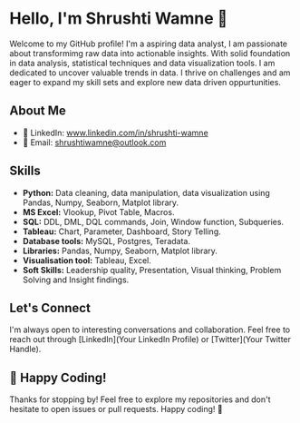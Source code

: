 # Hello, I'm Shrushti Wamne 👋

Welcome to my GitHub profile! I'm a  aspiring data analyst, I am passionate about transformimg raw data into actionable insights. With solid foundation in data analysis, statistical techniques and data visualization tools. I am dedicated to uncover valuable trends in data. I thrive on challenges and am eager to expand my skill sets and explore new data driven oppurtunities.

## About Me

- 💼 LinkedIn: www.linkedin.com/in/shrushti-wamne
- 📧 Email: shrushtiwamne@outlook.com

## Skills

- **Python:** Data cleaning, data manipulation, data visualization using Pandas, Numpy, Seaborn, Matplot library.
- **MS Excel:** Vlookup, Pivot Table, Macros.
- **SQL:** DDL, DML, DQL commands, Join, Window function, Subqueries.
- **Tableau:** Chart, Parameter, Dashboard, Story Telling.
- **Database tools:** MySQL, Postgres, Teradata.
- **Libraries:** Pandas, Numpy, Seaborn, Matplot library.
- **Visualisation tool:** Tableau, Excel.
- **Soft Skills:** Leadership quality, Presentation, Visual thinking, Problem Solving and Insight findings.



## Let's Connect

I'm always open to interesting conversations and collaboration. Feel free to reach out through [LinkedIn](Your LinkedIn Profile) or [Twitter](Your Twitter Handle).

## 🚀 Happy Coding!

Thanks for stopping by! Feel free to explore my repositories and don't hesitate to open issues or pull requests. Happy coding! 🚀
